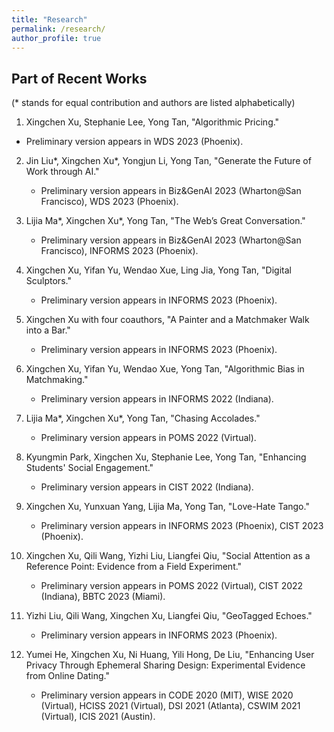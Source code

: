 ```yaml
---
title: "Research"
permalink: /research/
author_profile: true
---
```


## Part of Recent Works
(\* stands for equal contribution and authors are listed alphabetically)

1. Xingchen Xu, Stephanie Lee, Yong Tan, "Algorithmic Pricing."
 - Preliminary version appears in WDS 2023 (Phoenix).

2. Jin Liu\*, Xingchen Xu\*, Yongjun Li, Yong Tan, "Generate the Future of Work through AI."
    - Preliminary version appears in Biz&GenAI 2023 (Wharton@San Francisco), WDS 2023 (Phoenix).

3. Lijia Ma\*, Xingchen Xu\*, Yong Tan, "The Web’s Great Conversation."
    - Preliminary version appears in Biz&GenAI 2023 (Wharton@San Francisco), INFORMS 2023 (Phoenix).

4. Xingchen Xu, Yifan Yu, Wendao Xue, Ling Jia, Yong Tan, "Digital Sculptors."
    - Preliminary version appears in INFORMS 2023 (Phoenix).

5. Xingchen Xu with four coauthors, "A Painter and a Matchmaker Walk into a Bar."
    - Preliminary version appears in INFORMS 2023 (Phoenix).

6. Xingchen Xu, Yifan Yu, Wendao Xue, Yong Tan, "Algorithmic Bias in Matchmaking."
    - Preliminary version appears in INFORMS 2022 (Indiana).

7. Lijia Ma\*, Xingchen Xu\*, Yong Tan, "Chasing Accolades."
    - Preliminary version appears in POMS 2022 (Virtual).

8. Kyungmin Park, Xingchen Xu, Stephanie Lee, Yong Tan, "Enhancing Students' Social Engagement."
    - Preliminary version appears in CIST 2022 (Indiana).

9. Xingchen Xu, Yunxuan Yang, Lijia Ma, Yong Tan, "Love-Hate Tango."
    - Preliminary version appears in INFORMS 2023 (Phoenix), CIST 2023 (Phoenix).

10. Xingchen Xu, Qili Wang, Yizhi Liu, Liangfei Qiu, "Social Attention as a Reference Point: Evidence from a Field Experiment."
    - Preliminary version appears in POMS 2022 (Virtual), CIST 2022 (Indiana), BBTC 2023 (Miami).

11. Yizhi Liu, Qili Wang, Xingchen Xu, Liangfei Qiu, "GeoTagged Echoes."
    - Preliminary version appears in INFORMS 2023 (Phoenix).

12. Yumei He, Xingchen Xu, Ni Huang, Yili Hong, De Liu, "Enhancing User Privacy Through Ephemeral Sharing Design: Experimental Evidence from Online Dating."
    - Preliminary version appears in CODE 2020 (MIT), WISE 2020 (Virtual), HCISS 2021 (Virtual), DSI 2021 (Atlanta), CSWIM 2021 (Virtual), ICIS 2021 (Austin).
